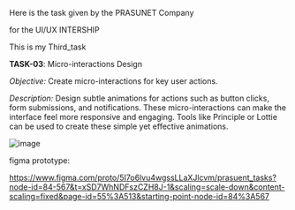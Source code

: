 Here is the task given by the PRASUNET Company

for the UI/UX INTERSHIP

This is my Third_task

**TASK-03**: Micro-interactions Design

*Objective:*
Create micro-interactions for key user actions.

*Description:*
Design subtle animations for actions such as button clicks, form submissions, and notifications.
These micro-interactions can make the interface feel more responsive and engaging.
Tools like Principle or Lottie can be used to create these simple yet effective animations.

![image](https://github.com/user-attachments/assets/bd38373b-a8b9-486f-a846-7f4ea9f4d8d3)

figma prototype:

https://www.figma.com/proto/5I7o6lvu4wgssLLaXJlcvm/prasuent_tasks?node-id=84-567&t=xSD7WhNDFszCZH8J-1&scaling=scale-down&content-scaling=fixed&page-id=55%3A513&starting-point-node-id=84%3A567

